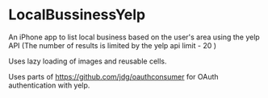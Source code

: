 # LocalBussinessYelp
An iPhone app to list local business based on the user's area using the yelp API
(The number of results is limited by the yelp api limit - 20 )


Uses lazy loading of images and reusable cells.


Uses parts of https://github.com/jdg/oauthconsumer for OAuth authentication with yelp.

